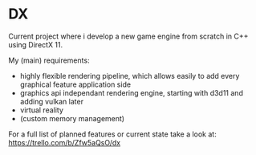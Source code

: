 # DX
Current project where i develop a new game engine from scratch in C++ using DirectX 11.

My (main) requirements:
 - highly flexible rendering pipeline, which allows easily to add every graphical feature application side
 - graphics api independant rendering engine, starting with d3d11 and adding vulkan later
 - virtual reality
 - (custom memory management)
 
 For a full list of planned features or current state take a look at:
 https://trello.com/b/Zfw5aQsO/dx
